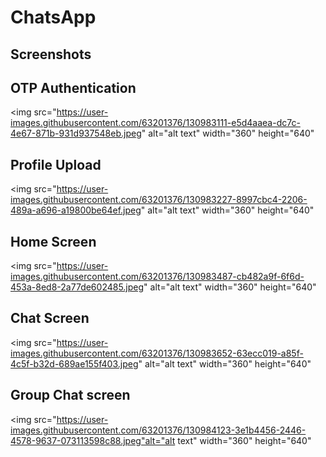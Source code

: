 # ChatsApp
## Screenshots
## OTP Authentication
<img href="url"><img src="https://user-images.githubusercontent.com/63201376/130983111-e5d4aaea-dc7c-4e67-871b-931d937548eb.jpeg" alt="alt text" width="360" height="640"
## Profile Upload
<img href="url"><img src="https://user-images.githubusercontent.com/63201376/130983227-8997cbc4-2206-489a-a696-a19800be64ef.jpeg" alt="alt text" width="360" height="640"
## Home Screen
<img href="url"><img src="https://user-images.githubusercontent.com/63201376/130983487-cb482a9f-6f6d-453a-8ed8-2a77de602485.jpeg" alt="alt text" width="360" height="640"
## Chat Screen
<img href="url"><img src="https://user-images.githubusercontent.com/63201376/130983652-63ecc019-a85f-4c5f-b32d-689ae155f403.jpeg" alt="alt text" width="360" height="640"
## Group Chat screen
<img href="url"><img src="https://user-images.githubusercontent.com/63201376/130984123-3e1b4456-2446-4578-9637-073113598c88.jpeg"alt="alt text" width="360" height="640"
